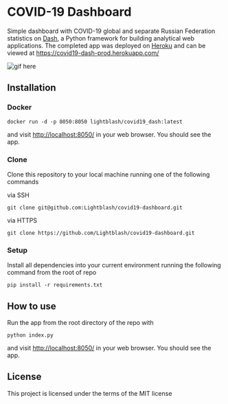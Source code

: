 # COVID-19 Dashboard

Simple dashboard with COVID-19 global and separate Russian Federation statistics on [Dash](https://plotly.com/dash/), a Python framework for building analytical web applications. The completed app was deployed on [Heroku](https://www.heroku.com/home) and can be viewed at <https://covid19-dash-prod.herokuapp.com/>

![gif here](assets/pres.gif)

## Installation

### Docker

    docker run -d -p 8050:8050 lightblash/covid19_dash:latest

and visit <http://localhost:8050/> in your web browser. You should see the app.

### Clone

Clone this repository to your local machine running one of the following commands

via SSH

    git clone git@github.com:Lightblash/covid19-dashboard.git

via HTTPS

    git clone https://github.com/Lightblash/covid19-dashboard.git

### Setup

Install all dependencies into your current environment running the following command from the root of repo

    pip install -r requirements.txt

## How to use

Run the app from the root directory of the repo with

    python index.py

and visit <http://localhost:8050/> in your web browser. You should see the app.

## License

This project is licensed under the terms of the MIT license
